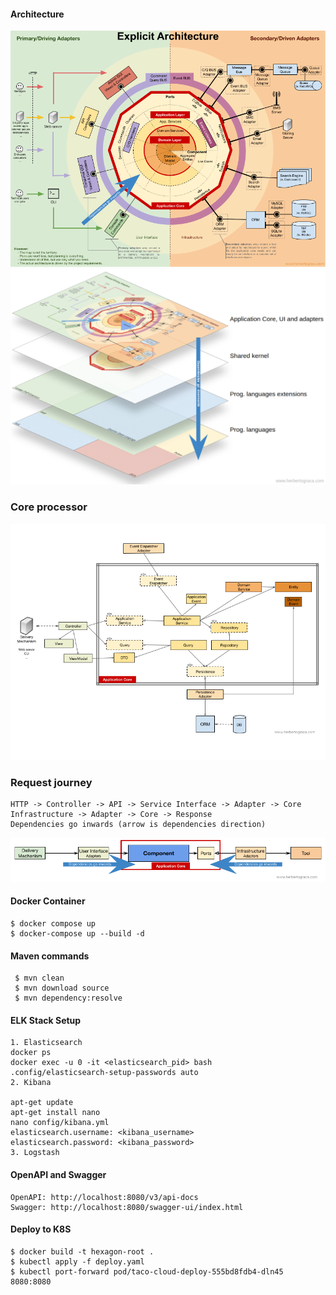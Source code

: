 
#### Architecture
<img src="./docs/diagram/1. Architecture.png"/>    
<img src="./docs/diagram/2. Layers.webp"/>

### Core processor
<img src="./docs/diagram/3. UML.png"/>    

### Request journey
``` 
HTTP -> Controller -> API -> Service Interface -> Adapter -> Core
Infrastructure -> Adapter -> Core -> Response
Dependencies go inwards (arrow is dependencies direction)
```
<img src="./docs/diagram/4. Dependencies.png"/>    


#### Docker Container
```shell
$ docker compose up
$ docker-compose up --build -d
```

#### Maven commands
``` shell
 $ mvn clean
 $ mvn download source
 $ mvn dependency:resolve
```


#### ELK Stack Setup

```shell 
1. Elasticsearch
docker ps
docker exec -u 0 -it <elasticsearch_pid> bash
.config/elasticsearch-setup-passwords auto
2. Kibana
 
apt-get update
apt-get install nano
nano config/kibana.yml
elasticsearch.username: <kibana_username>
elasticsearch.password: <kibana_password>
3. Logstash
```

#### OpenAPI and Swagger
```text
OpenAPI: http://localhost:8080/v3/api-docs
Swagger: http://localhost:8080/swagger-ui/index.html
```

#### Deploy to K8S

```shell
$ docker build -t hexagon-root .
$ kubectl apply -f deploy.yaml
$ kubectl port-forward pod/taco-cloud-deploy-555bd8fdb4-dln45 8080:8080
```